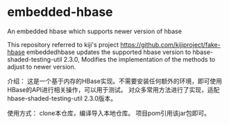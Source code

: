 # embedded-hbase
An embedded hbase which supports newer version of hbase 

This repository referred to kiji's project https://github.com/kijiproject/fake-hbase
embeddedhbase updates the supported hbase version to hbase-shaded-testing-util 2.3.0, Modifies the implementation of the methods to adjust to newer version.

介绍：
这是一个基于内存的HBase实现。不需要安装任何额外的环境，即可使用HBase的API进行相关操作，可以用于测试。
对众多常用方法进行了实现，适配hbase-shaded-testing-util 2.3.0版本。

使用方式：
clone本仓库，编译导入本地仓库。
项目pom引用该jar包即可。
